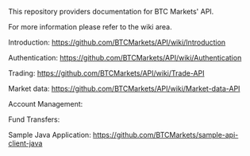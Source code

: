
This repository providers documentation for BTC Markets' API. 

For more information please refer to the wiki area.  

Introduction:
https://github.com/BTCMarkets/API/wiki/Introduction


Authentication:
https://github.com/BTCMarkets/API/wiki/Authentication


Trading:
https://github.com/BTCMarkets/API/wiki/Trade-API


Market data:
https://github.com/BTCMarkets/API/wiki/Market-data-API
 

Account Management:


Fund Transfers:


Sample Java Application:
https://github.com/BTCMarkets/sample-api-client-java




